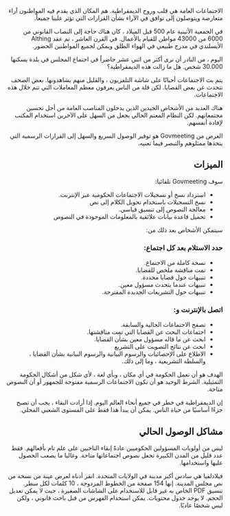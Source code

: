 <!-- START OF README SECTION --><!-- Note the controller for this page is app/about-project/overview/overview.ts --><p style=";text-align:right;direction:rtl"> الاجتماعات العامة هي قلب وروح الديمقراطية. هم المكان الذي يقدم فيه المواطنون آراء متعارضة ويتوصلون إلى توافق في الآراء بشأن القرارات التي تؤثر علينا جميعاً. </p>
<p style=";text-align:right;direction:rtl"> في الجمعية الأثينية عام 500 قبل الميلاد ، كان هناك حاجة إلى النصاب القانوني من 6000 من 43000 مواطن للقيام بالأعمال. في القرن العاشر ، تم عقد Althing الأيسلندي في مدرج طبيعي في الهواء الطلق ويمكن لجميع المواطنين الحضور. </p>
<p style=";text-align:right;direction:rtl"> اليوم ، من النادر أن نرى أكثر من اثني عشر حاضراً في اجتماع المجلس في بلدة يسكنها 30.000 شخص. هل ما زالت هذه الديمقراطية؟ </p>
<p style=";text-align:right;direction:rtl"> يتم بث الاجتماعات أحيانًا على شاشة التلفزيون ، والقليل منهم يشاهدونها. بعض الصحف تتحدث عن بعض القضايا. لكن قلة من الناس يعرفون معظم المعاملات التي تتم خلال هذه الاجتماعات. </p>
<p style=";text-align:right;direction:rtl"> هناك العديد من الأشخاص الجيدين الذين يدخلون المناصب العامة من أجل تحسين مجتمعاتهم. لكن النظام المعتم الحالي يجعل من السهل على الآخرين استخدام المكتب لإفادة أنفسهم. </p>
<p style=";text-align:right;direction:rtl"> الغرض من Govmeeting هو توفير الوصول السريع والسهل إلى القرارات الرسمية التي يتخذها ممثلوهم والتبصر فيما تعنيه. </p>
<h2 style=";text-align:right;direction:rtl"> الميزات </h2><p style=";text-align:right;direction:rtl"> سوف Govmeeting تلقائيا: </p>
<ul style=";text-align:right;direction:rtl"><li style=";text-align:right;direction:rtl"> استرداد نسخ أو تسجيلات الاجتماعات الحكومية عبر الإنترنت. </li><li style=";text-align:right;direction:rtl"> نسخ التسجيلات باستخدام تحويل الكلام إلى نص </li><li style=";text-align:right;direction:rtl"> معالجة النصوص إلى تنسيق قياسي. </li><li style=";text-align:right;direction:rtl"> تحميل قاعدة بيانات علائقية بالمعلومات الموجودة في النصوص </li>
</ul><p style=";text-align:right;direction:rtl"> سيتمكن الأشخاص بعد ذلك من: </p>
<h3 style=";text-align:right;direction:rtl"> حدد الاستلام بعد كل اجتماع: </h3><ul style=";text-align:right;direction:rtl"><li style=";text-align:right;direction:rtl"> نسخة كاملة من الاجتماع. </li><li style=";text-align:right;direction:rtl"> تمت مناقشة ملخص للقضايا. </li><li style=";text-align:right;direction:rtl"> تنبيهات حول قضايا محددة. </li><li style=";text-align:right;direction:rtl"> تنبيهات عندما يتحدث مسؤول معين. </li><li style=";text-align:right;direction:rtl"> تنبيهات حول التشريعات الجديدة المقترحة. </li>
</ul><h3 style=";text-align:right;direction:rtl"> اتصل بالإنترنت و: </h3><ul style=";text-align:right;direction:rtl"><li style=";text-align:right;direction:rtl"> تصفح الاجتماعات الحالية والسابقة. </li><li style=";text-align:right;direction:rtl"> اجتماعات البحث عن القضايا التي تمت مناقشتها. </li><li style=";text-align:right;direction:rtl"> ابحث عن ما قاله مسؤول معين بشأن القضايا. </li><li style=";text-align:right;direction:rtl"> ابحث عن نتائج التصويت على التشريع </li><li style=";text-align:right;direction:rtl"> الاطلاع على الإحصائيات والرسوم البيانية والرسوم البيانية بشأن القضايا ، والسلطة التشريعية ، وما إلى ذلك. </li>
</ul><p style=";text-align:right;direction:rtl"> الهدف هو أن تعمل الحكومة في أي مكان ، وبأي لغة ، لأي شكل من أشكال الحكومة التمثيلية. الشرط الوحيد هو أن تكون الاجتماعات الرسمية مفتوحة للجمهور أو أن النصوص متاحة. </p>
<p style=";text-align:right;direction:rtl"> إن الديمقراطية في خطر في جميع أنحاء العالم اليوم. إذا أرادت البقاء ، يجب أن تصبح جزءًا أساسيًا من حياة الناس. يمكن أن يبدأ هذا فقط على المستوى الشعبي المحلي. </p>
<!-- END OF README SECTION --><p style=";text-align:right;direction:rtl"><a name="continued"></a></p>
<h2 style=";text-align:right;direction:rtl"> مشاكل الوصول الحالي </h2><p style=";text-align:right;direction:rtl"> ليس من أولويات المسؤولين الحكوميين عادةً إبقاء الناخبين على علم تام بأفعالهم. فقط عدد قليل من المدن الكبيرة تجعل نصوص اجتماعاتها متاحة. وغالبا ما يصعب الحصول عليها واستخدامها. </p>
<p style=";text-align:right;direction:rtl"> فيلادلفيا هي سادس أكبر مدينة في الولايات المتحدة. انقر أدناه لعرض عينة من نسخة من نص مجلس المدينة. إنها 154 صفحة من الخطوط المزدوجة ، 10 كلمات لكل سطر. تنسيق PDF الخاص به غير قابل للاستخدام على الشاشات الصغيرة ، حيث لا يمكن تعديل الحجم. لا يوجد جدول محتويات. يمكن استخدام الفهرس من قبل باحث قانوني ، ولكن ليس شخصًا عاديًا. </p>
